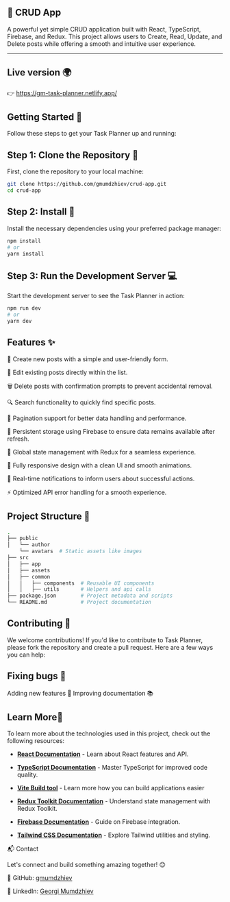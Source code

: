 ## 🚀 CRUD App
A powerful yet simple CRUD application built with React, TypeScript, Firebase, and Redux. This project allows users to Create, Read, Update, and Delete posts while offering a smooth and intuitive user experience.

---

## Live version 🌍
👉 https://gm-task-planner.netlify.app/

## Getting Started 🚀

Follow these steps to get your Task Planner up and running:

## Step 1: Clone the Repository 🔗

First, clone the repository to your local machine:

```bash
git clone https://github.com/gmumdzhiev/crud-app.git
cd crud-app
```

## Step 2: Install 🔧

Install the necessary dependencies using your preferred package manager:

```bash
npm install
# or
yarn install
```

## Step 3: Run the Development Server 💻

Start the development server to see the Task Planner in action:

```bash
npm run dev
# or
yarn dev
```


## Features ✨

📌 Create new posts with a simple and user-friendly form.

🔄 Edit existing posts directly within the list.

🗑️ Delete posts with confirmation prompts to prevent accidental removal.

🔍 Search functionality to quickly find specific posts.

📄 Pagination support for better data handling and performance.

💾 Persistent storage using Firebase to ensure data remains available after refresh.

🚀 Global state management with Redux for a seamless experience.

🎨 Fully responsive design with a clean UI and smooth animations.

🔔 Real-time notifications to inform users about successful actions.

⚡ Optimized API error handling for a smooth experience.
## Project Structure 📂

```bash
.
├── public
│   └── author  
    └── avatars  # Static assets like images
├── src
│   ├── app
│   ├── assets
│   ├── common
│   │   ├── components  # Reusable UI components
│   │   ├── utils       # Helpers and api calls
├── package.json        # Project metadata and scripts
└── README.md           # Project documentation
```

## Contributing 🤝
We welcome contributions! If you'd like to contribute to Task Planner, please fork the repository and create a pull request. Here are a few ways you can help:

## Fixing bugs 🐛
Adding new features 🚀
Improving documentation 📚

##  Learn More📘

To learn more about the technologies used in this project, check out the following resources:

- **[React Documentation](https://react.dev/learn)** - Learn about React features and API.

- **[TypeScript Documentation](https://www.typescriptlang.org/docs/)** - Master TypeScript for improved code quality.

- **[Vite Build tool](https://vite.dev/guide/)** - Learn more how you can build applications easier

- **[Redux Toolkit Documentation](https://redux-toolkit.js.org/introduction/getting-started)** - Understand state management with Redux Toolkit.

- **[Firebase Documentation](https://firebase.google.com/docs/guides)** - Guide on Firebase integration.

- **[Tailwind CSS Documentation](https://v2.tailwindcss.com/docs)** - Explore Tailwind utilities and styling.


📬 Contact

Let's connect and build something amazing together! 😊

📌 GitHub: [gmumdzhiev](www.github.com/gmumdzhiev)

📌 LinkedIn: [Georgi Mumdzhiev](www.linkedin.com/georgi-mumdzhiev)